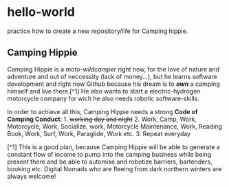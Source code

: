 # hello-world
practice how to create a new repository/life for Camping hippie.

Camping Hippie 
--------------
Camping Hippie is a *moto-wildcamper* right now, for the love of nature and adventure and out of neccessity (lack of money...), but he learns software development and right now Github because his dream is to ***own*** a camping himself and live there.[^1] He also wants to start a electric-hydrogen motorcycle company for wich he also needs robotic software-skills.

In order to achieve all this, Camping Hippie needs a strong **Code of Camping Conduct**: 1. ~~working day and night~~
2. Work, Camp, Work, Motorcycle, Work, Socialize, work, Motorcycle Maintenance, Work, Reading Book, Work, Surf, Work, Paraglide, Work etc.
3. Repeat everyday

[^1] This is a good plan, because Camping Hippie will be able to generate a constant flow of income to pump into the camping business while being present there and be able to automise and robotize barriers, bartenders, booking etc. Digital Nomads who are fleeing from dark northern winters are always welcome!



